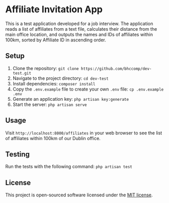 # Affiliate Invitation App

This is a test application developed for a job interview. The application reads a list of affiliates from a text file, calculates their distance from the main office location, and outputs the names and IDs of affiliates within 100km, sorted by Affiliate ID in ascending order.

## Setup

1. Clone the repository: `git clone https://github.com/bhccomp/dev-test.git`
2. Navigate to the project directory: `cd dev-test`
3. Install dependencies: `composer install`
4. Copy the `.env.example` file to create your own `.env` file: `cp .env.example .env`
5. Generate an application key: `php artisan key:generate`
6. Start the server: `php artisan serve`

## Usage

Visit `http://localhost:8000/affiliates` in your web browser to see the list of affiliates within 100km of our Dublin office.

## Testing

Run the tests with the following command: `php artisan test`

## License

This project is open-sourced software licensed under the [MIT license](https://opensource.org/licenses/MIT).
